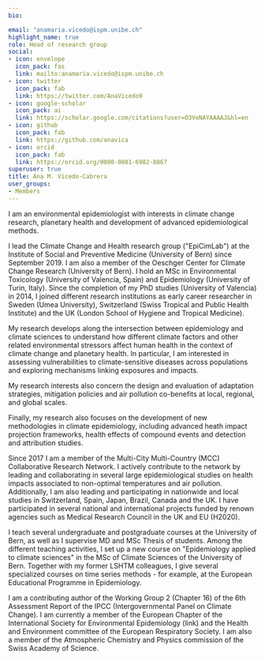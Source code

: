 ```yaml
---
bio:

email: "anamaria.vicedo@ispm.unibe.ch"
highlight_name: true
role: Head of research group
social:
- icon: envelope
  icon_pack: fas
  link: mailto:anamaria.vicedo@ispm.unibe.ch
- icon: twitter
  icon_pack: fab
  link: https://twitter.com/AnaVicedo9
- icon: google-scholar
  icon_pack: ai
  link: https://scholar.google.com/citations?user=O3VeNAYAAAAJ&hl=en
- icon: github
  icon_pack: fab
  link: https://github.com/anavica
- icon: orcid
  icon_pack: fab
  link: https://orcid.org/0000-0001-6982-8867
superuser: true
title: Ana M. Vicedo-Cabrera
user_groups:
- Members
---
```


I am an environmental epidemiologist with interests in climate change research, planetary health and development of advanced epidemiological methods.

I lead the Climate Change and Health research group ("EpiCimLab") at the Institute of Social and Preventive Medicine (University of Bern) since September 2019. I am also a member of the Oeschger Center for Climate Change Research (University of Bern). I hold an MSc in Environmental Toxicology (University of Valencia, Spain) and Epidemiology (University of Turin, Italy). Since the completion of my PhD studies (University of Valencia) in 2014, I joined different research institutions as early career researcher in Sweden (Umea University), Switzerland (Swiss Tropical and Public Health Institute) and the UK (London School of Hygiene and Tropical Medicine).

My research develops along the intersection between epidemiology and climate sciences to understand how different climate factors and other related environmental stressors affect human health in the context of climate change and planetary health. In particular, I am interested in assessing vulnerabilities to climate-sensitive diseases across populations and exploring mechanisms linking exposures and impacts.

My research interests also concern the design and evaluation of adaptation strategies, mitigation policies and air pollution co-benefits at local, regional, and global scales.

Finally, my research also focuses on the development of new methodologies in climate epidemiology, including advanced heath impact projection frameworks, health effects of compound events and detection and attribution studies.

Since 2017 I am a member of the Multi-City Multi-Country (MCC) Collaborative Research Network. I actively contribute to the network by leading and collaborating in several large epidemiological studies on health impacts associated to non-optimal temperatures and air pollution. Additionally, I am also leading and participating in nationwide and local studies in Switzerland, Spain, Japan, Brazil, Canada and the UK. I have participated in several national and international projects funded by renown agencies such as Medical Research Council in the UK and EU (H2020).

I teach several undergraduate and postgraduate courses at the University of Bern, as well as I supervise MD and MSc Thesis of students. Among the different teaching activities, I set up a new course on "Epidemiology applied to climate sciences" in the MSc of Climate Sciences of the University of Bern. Together with my former LSHTM colleagues, I give several specialized courses on time series methods - for example, at the European Educational Programme in Epidemiology.

I am a contributing author of the Working Group 2 (Chapter 16) of the 6th Assessment Report of the IPCC (Intergovernmental Panel on Climate Change). I am currently a member of the European Chapter of the International Society for Environmental Epidemiology (link) and the Health and Environment committee of the European Respiratory Society. I am also a member of the Atmospheric Chemistry and Physics commission of the Swiss Academy of Science.

